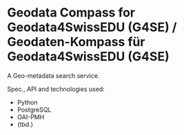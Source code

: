 # Geodata Compass for Geodata4SwissEDU (G4SE) / Geodaten-Kompass für Geodata4SwissEDU (G4SE)

A Geo-metadata search service.

Spec., API and technologies used:
* Python
* PostgreSQL
* OAI-PMH
* (tbd.)
